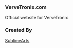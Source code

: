 ### VerveTronix.com

Official website for VerveTronix

### Created By

[SublimeArts](http://www.sublimearts.me)